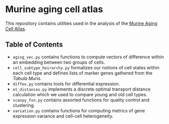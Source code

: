 # Murine aging cell atlas

This repository contains utilities used in the analysis of the [Murine Aging Cell Atlas](http://mca.research.calicolabs.com).

## Table of Contents

* `aging_vec.py` contains functions to compute vectors of difference within an embedding between two groups of cells.
* `cell_subtype_heirarchy.py` formalizes our notions of cell states within each cell type and defines lists of marker genes gathered from the *Tabula Muris*.
* `diffex.py` contains tools for differential expression.
* `ot_distances.py` implements a discrete optimal transport distance calculation which we used to compare young and old cell types.
* `scanpy_fxn.py` contains assorted functions for quality control and clustering.
* `variation.py` contains functions for computing metrics of gene expression variance and cell-cell heterogeneity.
